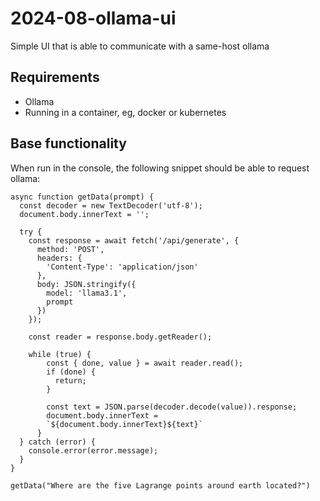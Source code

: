# 2024-08-ollama-ui
Simple UI that is able to communicate with a same-host ollama

## Requirements
- Ollama
- Running in a container, eg, docker or kubernetes

## Base functionality
When run in the console, the following snippet should be able to request ollama:

```
async function getData(prompt) {
  const decoder = new TextDecoder('utf-8');
  document.body.innerText = '';

  try {
    const response = await fetch('/api/generate', {
      method: 'POST',
      headers: {
        'Content-Type': 'application/json'
      },
      body: JSON.stringify({
        model: 'llama3.1',
        prompt
      })
    });
      
    const reader = response.body.getReader();
      
    while (true) {
        const { done, value } = await reader.read();
        if (done) {
          return;
        }

        const text = JSON.parse(decoder.decode(value)).response;
        document.body.innerText = 
        `${document.body.innerText}${text}`
      }
  } catch (error) {
    console.error(error.message);
  }
}

getData("Where are the five Lagrange points around earth located?")


```
